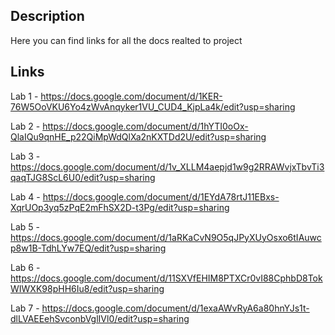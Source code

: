 ## Description
Here you can find links for all the docs realted to project

## Links
Lab 1 - https://docs.google.com/document/d/1KER-76W5OoVKU6Yo4zWvAnqyker1VU_CUD4_KjpLa4k/edit?usp=sharing

Lab 2 - https://docs.google.com/document/d/1hYTI0oOx-QlaIQu9qnHE_p22QiMpWdQlXa2nKXTDd2U/edit?usp=sharing

Lab 3 - https://docs.google.com/document/d/1v_XLLM4aepjd1w9g2RRAWvjxTbvTi3qaqTJG8ScL6U0/edit?usp=sharing

Lab 4 - https://docs.google.com/document/d/1EYdA78rtJ11EBxs-XqrUOp3yq5zPqE2mFhSX2D-t3Pg/edit?usp=sharing

Lab 5 - https://docs.google.com/document/d/1aRKaCvN9O5qJPyXUyOsxo6tIAuwcp8w1B-TdhLYw7EQ/edit?usp=sharing

Lab 6 - https://docs.google.com/document/d/11SXVfEHIM8PTXCr0vI88CphbD8TokWIWXK98pHH6Iu8/edit?usp=sharing

Lab 7 - https://docs.google.com/document/d/1exaAWvRyA6a80hnYJs1t-dlLVAEEehSvconbVglIVl0/edit?usp=sharing
